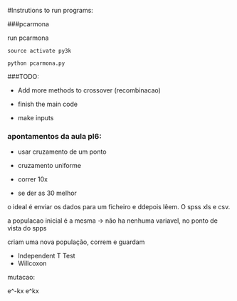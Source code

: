 #Instrutions to run programs:

###pcarmona

run pcarmona

    source activate py3k

    python pcarmona.py


###TODO:

- Add more methods to crossover (recombinacao)

- finish the main code

- make inputs


### apontamentos da aula pl6:


- usar cruzamento de um ponto
- cruzamento uniforme


- correr 10x
- se der as 30 melhor

o ideal é enviar os dados para um ficheiro e ddepois lêem. O spss xls e csv.

a populacao inicial é a mesma
-> não ha nenhuma variavel, no ponto de vista do spps

criam uma nova população, correm e guardam

- Independent T Test
- Willcoxon




mutacao:

e^-kx
e^kx
